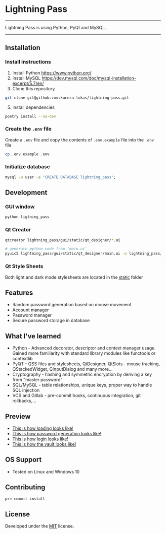 # Lightning Pass

---

Lightning Pass is using Python, PyQt and MySQL.

---

## Installation

### Install instructions

1. Install Python https://www.python.org/
2. Install MySQL https://dev.mysql.com/doc/mysql-installation-excerpt/5.7/en/
4. Clone this repository

```sh
git clone git@github.com:kucera-lukas/lightning-pass.git
```

5. Install dependencies

```sh
poetry install --no-dev
```

### Create the `.env` file

Create a `.env` file and copy the contents of `.env.example` file into the `.env` file

```sh
cp .env.example .env
```

### Initialize database

```sh
mysql -u user -e "CREATE DATABASE lightning_pass";
```

## Development

### GUI window

```sh
python ligtning_pass
```

### Qt Creator

```sh
qtcreator lightning_pass/gui/static/qt_designer/*.ui
```

```sh
# generate python code from `main.ui`
pyuic5 lightning_pass/gui/static/qt_designer/main.ui -o lightning_pass/gui/static/qt_designer/output/main.py
````

### Qt Style Sheets

Both light and dark mode stylesheets are located in the [static](https://github.com/kucera-lukas/lightning-pass/tree/master/lightning_pass/gui/static) folder

## Features

*   Random password generation based on mouse movement
*   Account manager
*   Password manager
*   Secure password storage in database

## What I've learned

*   Python - Advanced decorator, descriptor and context manager usage. Gained more familiarity with standard library modules like functools or contextlib
*   PyQT - QSS files and stylesheets, QtDesigner, QtSlots - mouse tracking, QStackedWidget, QInputDialog and many more...
*   Cryptography - hashing and symmetric encryption by deriving a key from "master password"
*   SQL/MySQL - table relationships, unique keys, proper way to handle SQL injection
*   VCS and Gitlab - pre-commit hooks, continuous integration, git rollbacks,...

## Preview

* [This is how loading looks like!](https://github.com/kucera-lukas/lightning-pass/blob/master/docs/loading.gif)
* [This is how password generation looks like!](https://github.com/kucera-lukas/lightning-pass/blob/master/docs/password_generator.gif)
* [This is how login looks like!](https://github.com/kucera-lukas/lightning-pass/blob/master/docs/login.gif)
* [This is how the vault looks like!](https://github.com/kucera-lukas/lightning-pass/blob/master/docs/vault.gif)

## OS Support

* Tested on Linux and Windows 10

## Contributing

```sh
pre-commit install
```

## License

Developed under the [MIT](https://github.com/kucera-lukas/lightning-pass/blob/master/LICENSE) license.
